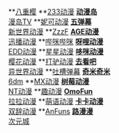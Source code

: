 **[八重樱](https://iafuns.com/)
**[233动漫](https://www.dm233.cc/)
**[动漫岛](http://www.dmd8.com/)
<br>**[漫岛TV](https://www.mandao.tv/)
**[妮可动漫]()
**[五弹幕]()
<br>**[新世界动漫]()
**[ZzzF]()
**[AGE动漫]()
<br>**[迅播动漫]()
**[哔咪哔咪]()
**[呀哩动漫]()
<br>**[EDD动漫]()
**[星星动漫]()
**[哆咪动漫]()
<br>**[樱花动漫]()
**[打驴动漫]()
**[去看吧]()
<br>**[异世界动漫]()
**[吐槽弹幕]()
**[奇米奇米]()
<br>**[6dm]()
**[MX动漫]()
**[树莓动漫]()
<br>**[NT动漫]()
**[趣动漫]()
**[OmoFun]()
<br>**[拉拉动漫]()
**[萌语动漫]()
**[卡卡动漫]()
<br>**[双辞动漫]()
**[AnFuns]()
**[路漫漫]()
<br>**[次元城]()
